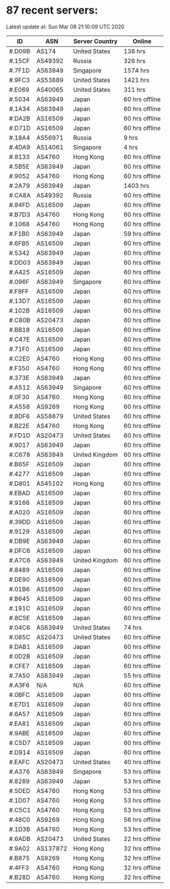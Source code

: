 # 87 recent servers:

Latest update at: Sun Mar 08 21:10:09 UTC 2020

| ID | ASN | Server Country | Online |
| -- | --- | -------------- | ------ |
| #.D09B | AS174 | United States | 138 hrs |
| #.15CF | AS49392 | Russia | 326 hrs |
| #.7F1D | AS63949 | Singapore | 1574 hrs |
| #.9FC3 | AS53889 | United States | 1421 hrs |
| #.E069 | AS40065 | United States | 311 hrs |
| #.5034 | AS63949 | Japan | 60 hrs offline |
| #.1A34 | AS63949 | Japan | 60 hrs offline |
| #.DA2B | AS16509 | Japan | 60 hrs offline |
| #.D71D | AS16509 | Japan | 60 hrs offline |
| #.18A4 | AS56971 | Russia | 9 hrs |
| #.4DA9 | AS14061 | Singapore | 4 hrs |
| #.8133 | AS4760 | Hong Kong | 60 hrs offline |
| #.5B5E | AS63949 | Japan | 60 hrs offline |
| #.9052 | AS4760 | Hong Kong | 60 hrs offline |
| #.2A79 | AS63949 | Japan | 1403 hrs |
| #.CA8A | AS49392 | Russia | 60 hrs offline |
| #.84FD | AS16509 | Japan | 60 hrs offline |
| #.B7D3 | AS4760 | Hong Kong | 60 hrs offline |
| #.1068 | AS4760 | Hong Kong | 60 hrs offline |
| #.F1B0 | AS63949 | Japan | 59 hrs offline |
| #.6FB5 | AS16509 | Japan | 60 hrs offline |
| #.5342 | AS63949 | Japan | 60 hrs offline |
| #.DD03 | AS63949 | Japan | 60 hrs offline |
| #.A425 | AS16509 | Japan | 60 hrs offline |
| #.096F | AS63949 | Singapore | 60 hrs offline |
| #.F9FF | AS16509 | Japan | 60 hrs offline |
| #.13D7 | AS16509 | Japan | 60 hrs offline |
| #.102B | AS16509 | Japan | 60 hrs offline |
| #.C80B | AS20473 | Japan | 60 hrs offline |
| #.BB18 | AS16509 | Japan | 60 hrs offline |
| #.C47E | AS16509 | Japan | 60 hrs offline |
| #.71F0 | AS16509 | Japan | 60 hrs offline |
| #.C2E0 | AS4760 | Hong Kong | 60 hrs offline |
| #.F350 | AS4760 | Hong Kong | 60 hrs offline |
| #.373E | AS63949 | Japan | 60 hrs offline |
| #.A512 | AS63949 | Singapore | 60 hrs offline |
| #.0F30 | AS4760 | Hong Kong | 60 hrs offline |
| #.A558 | AS9269 | Hong Kong | 60 hrs offline |
| #.8DF6 | AS58879 | United States | 60 hrs offline |
| #.B22E | AS4760 | Hong Kong | 60 hrs offline |
| #.FD1D | AS20473 | United States | 60 hrs offline |
| #.9017 | AS63949 | Japan | 60 hrs offline |
| #.C678 | AS63949 | United Kingdom | 60 hrs offline |
| #.B65F | AS16509 | Japan | 60 hrs offline |
| #.4277 | AS16509 | Japan | 60 hrs offline |
| #.D801 | AS45102 | Hong Kong | 60 hrs offline |
| #.EBAD | AS16509 | Japan | 60 hrs offline |
| #.9166 | AS16509 | Japan | 60 hrs offline |
| #.A020 | AS16509 | Japan | 60 hrs offline |
| #.39DD | AS16509 | Japan | 60 hrs offline |
| #.9129 | AS16509 | Japan | 60 hrs offline |
| #.DB9E | AS63949 | Japan | 60 hrs offline |
| #.DFC6 | AS16509 | Japan | 60 hrs offline |
| #.A7C6 | AS63949 | United Kingdom | 60 hrs offline |
| #.8489 | AS16509 | Japan | 60 hrs offline |
| #.DE90 | AS16509 | Japan | 60 hrs offline |
| #.01B6 | AS16509 | Japan | 60 hrs offline |
| #.B645 | AS16509 | Japan | 60 hrs offline |
| #.191C | AS16509 | Japan | 60 hrs offline |
| #.8C5E | AS16509 | Japan | 60 hrs offline |
| #.04C6 | AS63949 | United States | 74 hrs |
| #.085C | AS20473 | United States | 60 hrs offline |
| #.DAB1 | AS16509 | Japan | 60 hrs offline |
| #.0D2B | AS16509 | Japan | 60 hrs offline |
| #.CFE7 | AS16509 | Japan | 60 hrs offline |
| #.7A50 | AS63949 | Japan | 55 hrs offline |
| #.A3F6 | N/A | N/A | 60 hrs offline |
| #.0BFC | AS16509 | Japan | 60 hrs offline |
| #.E7D1 | AS16509 | Japan | 60 hrs offline |
| #.6A57 | AS16509 | Japan | 60 hrs offline |
| #.EA81 | AS16509 | Japan | 60 hrs offline |
| #.9ABE | AS16509 | Japan | 60 hrs offline |
| #.C5D7 | AS16509 | Japan | 60 hrs offline |
| #.D914 | AS16509 | Japan | 60 hrs offline |
| #.EAFC | AS20473 | United States | 40 hrs offline |
| #.A376 | AS63949 | Singapore | 53 hrs offline |
| #.8289 | AS63949 | Japan | 53 hrs offline |
| #.5DED | AS4760 | Hong Kong | 53 hrs offline |
| #.1D07 | AS4760 | Hong Kong | 53 hrs offline |
| #.C5C1 | AS4760 | Hong Kong | 53 hrs offline |
| #.48C0 | AS9269 | Hong Kong | 56 hrs offline |
| #.1D3B | AS4760 | Hong Kong | 53 hrs offline |
| #.6ADB | AS20473 | United States | 22 hrs offline |
| #.9A02 | AS137872 | Hong Kong | 32 hrs offline |
| #.B875 | AS9269 | Hong Kong | 32 hrs offline |
| #.4FF3 | AS4760 | Hong Kong | 32 hrs offline |
| #.B28D | AS4760 | Hong Kong | 32 hrs offline |

